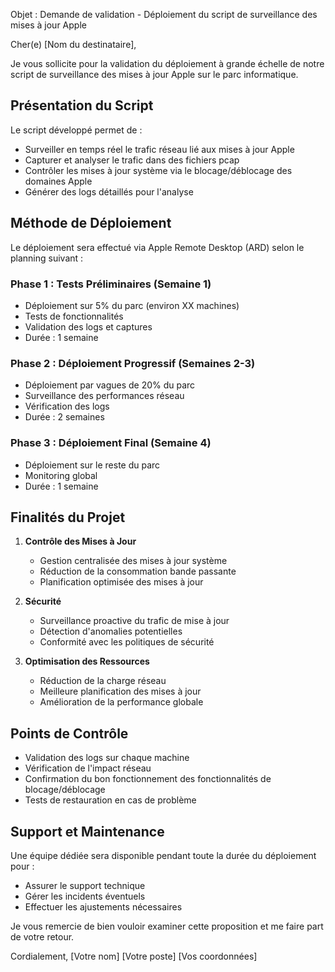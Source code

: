 Objet : Demande de validation - Déploiement du script de surveillance des mises à jour Apple

Cher(e) [Nom du destinataire],

Je vous sollicite pour la validation du déploiement à grande échelle de notre script de surveillance des mises à jour Apple sur le parc informatique.

## Présentation du Script

Le script développé permet de :
- Surveiller en temps réel le trafic réseau lié aux mises à jour Apple
- Capturer et analyser le trafic dans des fichiers pcap
- Contrôler les mises à jour système via le blocage/déblocage des domaines Apple
- Générer des logs détaillés pour l'analyse

## Méthode de Déploiement

Le déploiement sera effectué via Apple Remote Desktop (ARD) selon le planning suivant :

### Phase 1 : Tests Préliminaires (Semaine 1)
- Déploiement sur 5% du parc (environ XX machines)
- Tests de fonctionnalités
- Validation des logs et captures
- Durée : 1 semaine

### Phase 2 : Déploiement Progressif (Semaines 2-3)
- Déploiement par vagues de 20% du parc
- Surveillance des performances réseau
- Vérification des logs
- Durée : 2 semaines

### Phase 3 : Déploiement Final (Semaine 4)
- Déploiement sur le reste du parc
- Monitoring global
- Durée : 1 semaine

## Finalités du Projet

1. **Contrôle des Mises à Jour**
   - Gestion centralisée des mises à jour système
   - Réduction de la consommation bande passante
   - Planification optimisée des mises à jour

2. **Sécurité**
   - Surveillance proactive du trafic de mise à jour
   - Détection d'anomalies potentielles
   - Conformité avec les politiques de sécurité

3. **Optimisation des Ressources**
   - Réduction de la charge réseau
   - Meilleure planification des mises à jour
   - Amélioration de la performance globale

## Points de Contrôle

- Validation des logs sur chaque machine
- Vérification de l'impact réseau
- Confirmation du bon fonctionnement des fonctionnalités de blocage/déblocage
- Tests de restauration en cas de problème

## Support et Maintenance

Une équipe dédiée sera disponible pendant toute la durée du déploiement pour :
- Assurer le support technique
- Gérer les incidents éventuels
- Effectuer les ajustements nécessaires

Je vous remercie de bien vouloir examiner cette proposition et me faire part de votre retour.

Cordialement,
[Votre nom]
[Votre poste]
[Vos coordonnées] 